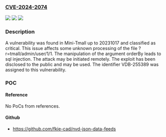 ### [CVE-2024-2074](https://cve.mitre.org/cgi-bin/cvename.cgi?name=CVE-2024-2074)
![](https://img.shields.io/static/v1?label=Product&message=Mini-Tmall&color=blue)
![](https://img.shields.io/static/v1?label=Version&message=%3D%2020231017%20&color=brighgreen)
![](https://img.shields.io/static/v1?label=Vulnerability&message=CWE-89%20SQL%20Injection&color=brighgreen)

### Description

A vulnerability was found in Mini-Tmall up to 20231017 and classified as critical. This issue affects some unknown processing of the file ?r=tmall/admin/user/1/1. The manipulation of the argument orderBy leads to sql injection. The attack may be initiated remotely. The exploit has been disclosed to the public and may be used. The identifier VDB-255389 was assigned to this vulnerability.

### POC

#### Reference
No PoCs from references.

#### Github
- https://github.com/fkie-cad/nvd-json-data-feeds

